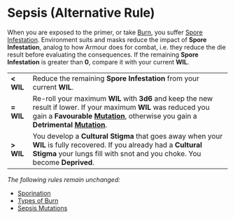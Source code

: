 # Sepsis (Alternative Rule)

When you are exposed to the primer, or take [Burn](https://degenesis.com/world/stories/apocalyptics/burn-baby-burn), you suffer [Spore Infestation](https://degenesis.com/world/stories/pollen/sepsis).
Environment suits and masks reduce the impact of **Spore Infestation**, analog to how Armour does for combat,
i.e. they reduce the die result before evaluating the consequences.
If the remaining **Spore Infestation** is greater than **0**, compare it with your current **WIL**.

|           |                                                                                                                                                                                                                                                    |
| --------- | -------------------------------------------------------------------------------------------------------------------------------------------------------------------------------------------------------------------------------------------------- |
| **< WIL** | Reduce the remaining **Spore Infestation** from your current **WIL**.                                                                                                                                                                              |
| **= WIL** | Re-roll your maximum **WIL** with **3d6** and keep the new result if lower. If your maximum **WIL** was reduced you gain a **Favourable [Mutation](../#sepsis-mutations)**, otherwise you gain a **Detrimental [Mutation](../#sepsis-mutations)**. |
| **> WIL** | You develop a **Cultural Stigma** that goes away when your **WIL** is fully recovered. If you already had a **Cultural Stigma** your lungs fill with snot and you choke. You become **Deprived**.                                                  |

*The following rules remain unchanged:*

- [Sporination](../#sporination)
- [Types of Burn](../#types-of-burn)
- [Sepsis Mutations](../#sepsis-mutations)
